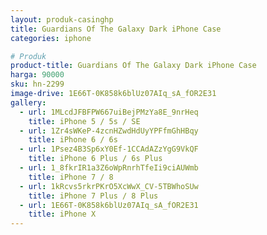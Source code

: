 ```yaml
---
layout: produk-casinghp
title: Guardians Of The Galaxy Dark iPhone Case
categories: iphone

# Produk
product-title: Guardians Of The Galaxy Dark iPhone Case
harga: 90000
sku: hn-2299
image-drive: 1E66T-0K858k6blUz07AIq_sA_fOR2E31
gallery:
  - url: 1MLcdJFBFPW667uiBejPMzYa8E_9nrHeq
    title: iPhone 5 / 5s / SE
  - url: 1Zr4sWKeP-4zcnHZwdHdUyYPFfmGhHBqy
    title: iPhone 6 / 6s
  - url: 1Psez4B3Sp6xY0Ef-1CCAdAZzYgG9VkQF
    title: iPhone 6 Plus / 6s Plus
  - url: 1_8fkrIR1a3Z6oWpRnrhTfeIi9ciAUWmb
    title: iPhone 7 / 8
  - url: 1kRcvs5rkrPKrO5XcWwX_CV-5TBWhoSUw
    title: iPhone 7 Plus / 8 Plus
  - url: 1E66T-0K858k6blUz07AIq_sA_fOR2E31
    title: iPhone X
---
```

